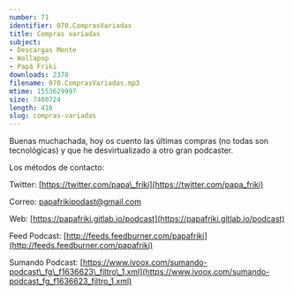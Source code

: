 ```yaml
---
number: 71
identifier: 070.ComprasVariadas
title: Compras variadas
subject:
- Descargas Mente
- Wallapop
- Papá Friki
downloads: 2378
filename: 070.ComprasVariadas.mp3
mtime: 1553629997
size: 7400724
length: 416
slug: compras-variadas
---
```

Buenas muchachada, hoy os cuento las últimas compras (no todas son tecnológicas) y que he desvirtualizado a otro gran podcaster.  

Los métodos de contacto:  

Twitter: [https://twitter.com/papa\_friki](https://twitter.com/papa_friki)

Correo: [papafrikipodast@gmail.com](https://archive.org/details/papafrikipodast@gmail.com)

Web: [https://papafriki.gitlab.io/podcast](https://papafriki.gitlab.io/podcast)

Feed Podcast: [http://feeds.feedburner.com/papafriki](http://feeds.feedburner.com/papafriki)

Sumando Podcast: [https://www.ivoox.com/sumando-podcast\_fg\_f1636623\_filtro\_1.xml](https://www.ivoox.com/sumando-podcast_fg_f1636623_filtro_1.xml)